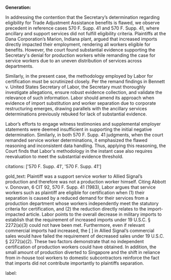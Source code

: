 **Generation:**

In addressing the contention that the Secretary’s determination regarding eligibility for Trade Adjustment Assistance benefits is flawed, we observe precedent in reference cases 570 F. Supp. 41 and 570 F. Supp. 41, where ancillary and support services did not fulfill eligibility criteria. Plaintiffs at the Dana Corporation’s Marion, Indiana plant, argued that increased imports directly impacted their employment, rendering all workers eligible for benefits. However, the court found substantial evidence supporting the Secretary's denial for production workers while remanding the case for service workers due to an uneven distribution of services across departments.

Similarly, in the present case, the methodology employed by Labor for certification must be scrutinized closely. Per the remand findings in Bennett v. United States Secretary of Labor, the Secretary must thoroughly investigate allegations, ensure robust evidence collection, and validate the relevance of such information. Labor should amend its approach when evidence of import substitution and worker separation due to corporate restructuring emerges, drawing parallels with the ancillary services determinations previously rebuked for lack of substantial evidence.

Labor’s efforts to engage witness testimonies and supplemental employer statements were deemed insufficient in supporting the initial negative determination. Similarly, in both 570 F. Supp. 41 judgments, when the court remanded service worker determinations, it emphasized the flawed reasoning and inconsistent data handling. Thus, applying this reasoning, the Court finds that Labor's methodology in the instant case also requires reevaluation to meet the substantial evidence threshold.

citations: ['570 F. Supp. 41', '570 F. Supp. 41']

gold_text: Plaintiff was a support service worker to Allied Signal’s production and therefore was not a production worker himself. Citing Abbott v. Donovan, 6 CIT 92, 570 F. Supp. 41 (1983), Labor argues that service workers such as plaintiff are eligible for certification when (1) their separation is caused by a reduced demand for their services from a production department whose workers independently meet the statutory criteria for certification, and (2) the reduction directly relates to the import-impacted article. Labor points to the overall decrease in military imports to establish that the requirement of increased imports under 19 U.S.C. § 2272(a)(3) could not have been met. Furthermore, even if relevant commercial imports had increased, the [ ] in Allied Signal’s commercial sales would have failed the requirement of decreased sales under 19 U.S.C. § 2272(a)(2). These two factors demonstrate that no independent certification of production workers could have obtained. In addition, the small amount of production diverted to Singapore and the shift in reliance from in-house tool workers to domestic subcontractors reinforce the fact that imports did not contribute importantly to plaintiffs separation.

label: 